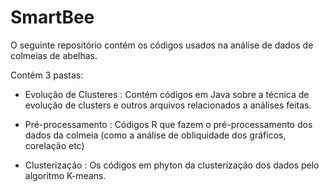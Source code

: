 # SmartBee
O seguinte repositório contém os códigos usados na análise de dados de colmeias de abelhas.

Contém 3 pastas:

 - Evolução de Clusteres :
Contém códigos em Java sobre a técnica de evolução de clusters e outros arquivos relacionados a análises feitas.

- Pré-processamento :
Códigos R que fazem o pré-processamento dos dados da colmeia (como a análise de obliquidade dos gráficos, corelação etc)

- Clusterização :
Os códigos em phyton da clusterização dos dados pelo algoritmo K-means.